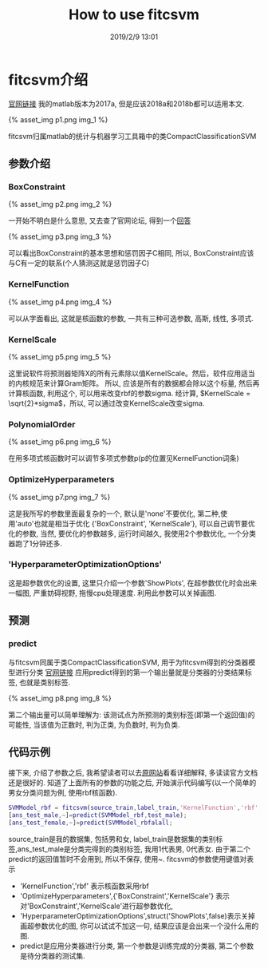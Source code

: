 ﻿---
layout: post
title: "How to use fitcsvm"
date: 2019/2/9 13:01
updated: 2019/2/10 15:20
tags:
- matlab
- machine learning
---
# fitcsvm介绍

[官网链接](https://ww2.mathworks.cn/help/releases/R2017a/stats/fitcsvm.html)
我的matlab版本为2017a, 但是应该2018a和2018b都可以适用本文.

{% asset_img p1.png img_1 %}

fitcsvm归属matlab的统计与机器学习工具箱中的类CompactClassificationSVM

## 参数介绍

### BoxConstraint

{% asset_img p2.png img_2 %}

一开始不明白是什么意思, 又去查了官网论坛,
得到一个[回答](https://ww2.mathworks.cn/matlabcentral/answers/301213-what-is-box-constraint-in-svmtrain-fucntion)

{% asset_img p3.png img_3 %}

可以看出BoxConstraint的基本思想和惩罚因子C相同, 所以, BoxConstraint应该与C有一定的联系(个人猜测这就是惩罚因子C)

### KernelFunction

{% asset_img p4.png img_4 %}

可以从字面看出, 这就是核函数的参数, 一共有三种可选参数, 高斯, 线性, 多项式.

### KernelScale

{% asset_img p5.png img_5 %}

这里说软件将预测器矩阵X的所有元素除以值KernelScale。然后，软件应用适当的内核规范来计算Gram矩阵。
所以, 应该是所有的数据都会除以这个标量, 然后再计算核函数, 利用这个, 可以用来改变rbf的参数sigma. 经计算, $KernelScale = \sqrt{2}*sigma$，所以, 可以通过改变KernelScale改变sigma.

### PolynomialOrder

{% asset_img p6.png img_6 %}

在用多项式核函数时可以调节多项式参数p(p的位置见KernelFunction词条)

### OptimizeHyperparameters

{% asset_img p7.png img_7 %}

这是我所写的参数里面最复杂的一个, 默认是'none'不要优化, 第二种,使用'auto'也就是相当于优化 {'BoxConstraint', 'KernelScale'},
可以自己调节要优化的参数, 当然, 要优化的参数越多, 运行时间越久, 我使用2个参数优化, 一个分类器跑了1分钟还多.

### 'HyperparameterOptimizationOptions'

这是超参数优化的设置, 这里只介绍一个参数'ShowPlots', 在超参数优化时会出来一幅图, 严重妨碍视野, 拖慢cpu处理速度. 利用此参数可以关掉画图.

## 预测

### predict

与fitcsvm同属于类CompactClassificationSVM, 用于为fitcsvm得到的分类器模型进行分类
[官网链接](https://ww2.mathworks.cn/help/releases/R2017a/stats/compactclassificationsvm.predict.html)
应用predict得到的第一个输出量就是分类器的分类结果标签, 也就是类别标签.

{% asset_img p8.png img_8 %}

第二个输出量可以简单理解为: 该测试点为所预测的类别标签(即第一个返回值)的可能性, 当该值为正数时, 判为正类, 为负数时, 判为负类.

## 代码示例

接下来, 介绍了参数之后, 我希望读者可以去[原网站](https://ww2.mathworks.cn/help/releases/R2017a/stats/fitcsvm.html?)看看详细解释, 多读读官方文档还是很好的.
知道了上面所有的参数的功能之后, 开始演示代码编写(以一个简单的男女分类问题为例, 使用rbf核函数).

```matlab
SVMModel_rbf = fitcsvm(source_train,label_train,'KernelFunction','rbf','OptimizeHyperparameters',{'BoxConstraint','KernelScale'},  'HyperparameterOptimizationOptions',struct('ShowPlots',false));
[ans_test_male,~]=predict(SVMModel_rbf,test_male);
[ans_test_female,~]=predict(SVMModel_rbfalall;
```

source_train是我的数据集, 包括男和女, label_train是数据集的类别标签,ans_test_male是分类完得到的类别标签, 我用1代表男, 0代表女. 由于第二个predict的返回值暂时不会用到, 所以不保存, 使用~.
fitcsvm的参数使用键值对表示

- 'KernelFunction','rbf' 表示核函数采用rbf
- 'OptimizeHyperparameters',{'BoxConstraint','KernelScale'} 表示对'BoxConstraint','KernelScale'进行超参数优化,
- 'HyperparameterOptimizationOptions',struct('ShowPlots',false)表示关掉画超参数优化的图, 你可以试试不加这一句, 结果应该是会出来一个没什么用的图.
- predict是应用分类器进行分类, 第一个参数是训练完成的分类器, 第二个参数是待分类器的测试集.
